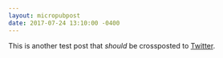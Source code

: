 ```yaml
---
layout: micropubpost
date: 2017-07-24 13:10:00 -0400
---
```

This is another test post that *should* be crossposted to [Twitter](https://twitter.com/dylanon).